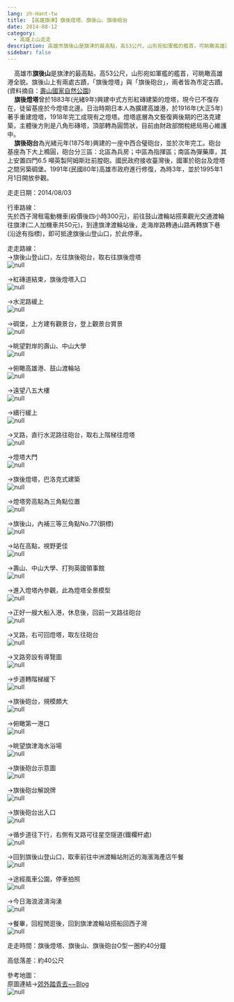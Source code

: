 ```yaml
---
lang: zh-Hant-tw
title: 【高雄旗津】旗後燈塔、旗後山、旗後砲台
date: 2014-08-12
category: 
  - 高雄上山走走
description: 高雄市旗後山是旗津的最高點，高53公尺，山形宛如軍艦的艦首，可眺瞰高雄港全貌。旗後山上有兩處古蹟，「旗後燈塔」與「旗後砲台」，兩者皆為市定古蹟。(資料摘自：[壽山國家自然公園](http://snnp.cpami.gov.tw/chinese/index.php?option=com_guidemap&view=mtour&catid=4&id=52&Itemid=168)) 旗後燈塔曾於1883年(光緒9年)興建中式方形紅磚建築的燈塔，現今已不復存在，徒留基座於今燈塔北邊。日治時期日本人為擴建高雄港，於1916年(大正5年)著手重建燈塔，1918年完工成現有之燈塔。燈塔底層為文藝復興後期的巴洛克建築，主體後方則是八角形磚塔，頂部轉為圓筒狀，目前由財政部關稅總局用心維護中。 旗後砲台為光緒元年(1875年)興建的一座中西合璧砲台，並於次年完工。砲台基座為下大上橢圓，砲台分三區：北區為兵房；中區為指揮區；南區為彈藥庫，其上安置四門6.5 噸英製阿姆斯壯前膛砲。國民政府接收臺灣後，國軍於砲台及燈塔之間另築碉堡。1991年(民國80年)高雄市政府進行修復，為時3年，並於1995年1月1日開放參觀。
sidebar: false
---
```


    高雄市**旗後山**是旗津的最高點，高53公尺，山形宛如軍艦的艦首，可眺瞰高雄港全貌。旗後山上有兩處古蹟，「旗後燈塔」與「旗後砲台」，兩者皆為市定古蹟。(資料摘自：[壽山國家自然公園](http://snnp.cpami.gov.tw/chinese/index.php?option=com_guidemap&view=mtour&catid=4&id=52&Itemid=168))  
    **旗後燈塔**曾於1883年(光緒9年)興建中式方形紅磚建築的燈塔，現今已不復存在，徒留基座於今燈塔北邊。日治時期日本人為擴建高雄港，於1916年(大正5年)著手重建燈塔，1918年完工成現有之燈塔。燈塔底層為文藝復興後期的巴洛克建築，主體後方則是八角形磚塔，頂部轉為圓筒狀，目前由財政部關稅總局用心維護中。  
    **旗後砲台**為光緒元年(1875年)興建的一座中西合璧砲台，並於次年完工。砲台基座為下大上橢圓，砲台分三區：北區為兵房；中區為指揮區；南區為彈藥庫，其上安置四門6.5 噸英製阿姆斯壯前膛砲。國民政府接收臺灣後，國軍於砲台及燈塔之間另築碉堡。1991年(民國80年)高雄市政府進行修復，為時3年，並於1995年1月1日開放參觀。

走走日期：2014/08/03

行車路線：  
先於西子灣租電動機車(殺價後四小時300元)，前往鼓山渡輪站搭乘觀光交通渡輪往旗津(二人加機車共50元)，到達旗津渡輪站後，走海岸路轉通山路再轉旗下巷(沿途有指標)，即可抵達旗後山登山口，於此停車。

走走路線：  
→旗後山登山口，左往旗後砲台，取右往旗後燈塔  
![null](image/1041291012_l.jpg)

→紅磚道結束，旗後燈塔入口  
![null](image/1041293876_l.jpg)

→水泥路緩上  
![null](image/1041293789_l.jpg)

→碉堡，上方建有觀景台，登上觀景台賞景  
![null](image/1041292007_l.jpg)

→眺望對岸的壽山、中山大學  
![null](image/1041295757_l.jpg)

→俯瞰高雄港、鼓山渡輪站  
![null](image/1041294779_l.jpg)

→遠望八五大樓  
![null](image/1041291409_l.jpg)

→續行緩上  
![null](image/1041295196_l.jpg)

→叉路，直行水泥路往砲台，取右上階梯往燈塔  
![null](image/1041295660_l.jpg)

→燈塔大門  
![null](image/1041295367_l.jpg)

→旗後燈塔，巴洛克式建築  
![null](image/1041292473_l.jpg)

→燈塔旁高點為三角點位置  
![null](image/1041293306_l.jpg)

→旗後山，內補三等三角點No.77(銅標)  
![null](image/1041295758_l.jpg)

→站在高點，視野更佳  
![null](image/1041291200_l.jpg)

→壽山、中山大學、打狗英國領事館  
![null](image/1041295466_l.jpg)

→進入燈塔內參觀，此為燈塔全景模型  
![null](image/1041295661_l.jpg)

→正好一艘大船入港，休息後，回前一叉路往砲台  
![null](image/1041291095_l.jpg)

→叉路，右可回燈塔，取左往砲台  
![null](image/1041291201_l.jpg)

→叉路旁設有導覽圖  
![null](image/1041295467_l.jpg)

→步道轉階梯緩下  
![null](image/1041294092_l.jpg)

→旗後砲台，規模頗大  
![null](image/1041292475_l.jpg)

→俯瞰第一港口  
![null](image/1041295370_l.jpg)

→眺望旗津海水浴場  
![null](image/1041291872_l.jpg)

→旗後砲台示意圖  
![null](image/1041291097_l.jpg)

→旗後砲台解說牌  
![null](image/1041291204_l.jpg)

→旗後砲台出入口  
![null](image/1041295372_l.jpg)

→循步道往下行，右側有叉路可往星空隧道(鐵欄杆處)  
![null](image/1041291411_l.jpg)

→回到旗後山登山口，取車前往中洲渡輪站附近的海濱海產店午餐  
![null](image/1041294094_l.jpg)

→途經風車公園，停車拍照  
![null](image/1041293309_l.jpg)

→今日海浪波濤洶湧  
![null](image/1041295373_l.jpg)

→餐畢，回程閒逛後，回到旗津渡輪站搭船回西子灣  
![null](image/1041291207_l.jpg)

走走時間：旗後燈塔、旗後山、旗後砲台O型一圈約40分鐘

高低落差：約40公尺

參考地圖：  
原圖連結→[郊外踏青去~~Blog](http://blog.yam.com/hwsln/article/40142522)  
![null](image/1041293315_l.jpg)
